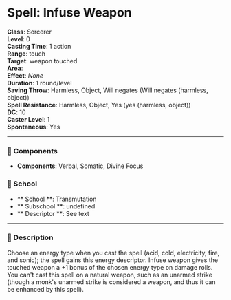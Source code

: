 
# Spell: Infuse Weapon
**Class**: Sorcerer  
**Level**: 0  
**Casting Time**: 1 action  
**Range**: touch  
**Target**: weapon touched  
**Area**:   
**Effect**: _None_  
**Duration**: 1 round/level  
**Saving Throw**: Harmless, Object, Will negates (Will negates (harmless, object))  
**Spell Resistance**: Harmless, Object, Yes (yes (harmless, object))  
**DC**: 10  
**Caster Level**: 1  
**Spontaneous**: Yes

---

### 🔮 Components
- **Components**: Verbal, Somatic, Divine Focus

### 🏫 School
- ** School **: Transmutation
- ** Subschool **: undefined
- ** Descriptor **: See text
---

### 📜 Description
Choose an energy type when you cast the spell (acid, cold, electricity, fire, and sonic); the spell gains this energy descriptor. Infuse weapon gives the touched weapon a +1 bonus of the chosen energy type on damage rolls. You can't cast this spell on a natural weapon, such as an unarmed strike (though a monk's unarmed strike is considered a weapon, and thus it can be enhanced by this spell).
